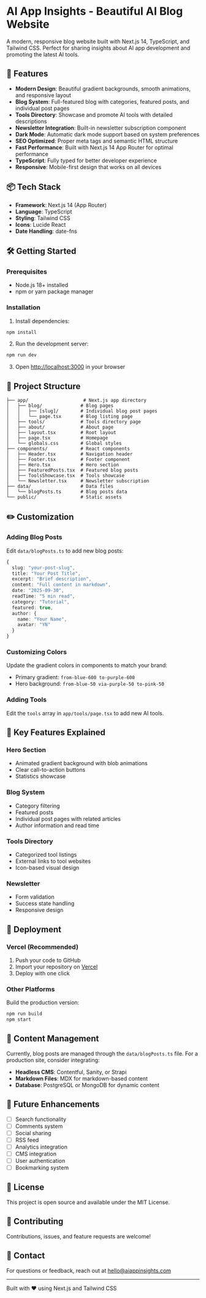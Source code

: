 # AI App Insights - Beautiful AI Blog Website

A modern, responsive blog website built with Next.js 14, TypeScript, and Tailwind CSS. Perfect for sharing insights about AI app development and promoting the latest AI tools.

## 🚀 Features

- **Modern Design**: Beautiful gradient backgrounds, smooth animations, and responsive layout
- **Blog System**: Full-featured blog with categories, featured posts, and individual post pages
- **Tools Directory**: Showcase and promote AI tools with detailed descriptions
- **Newsletter Integration**: Built-in newsletter subscription component
- **Dark Mode**: Automatic dark mode support based on system preferences
- **SEO Optimized**: Proper meta tags and semantic HTML structure
- **Fast Performance**: Built with Next.js 14 App Router for optimal performance
- **TypeScript**: Fully typed for better developer experience
- **Responsive**: Mobile-first design that works on all devices

## 📦 Tech Stack

- **Framework**: Next.js 14 (App Router)
- **Language**: TypeScript
- **Styling**: Tailwind CSS
- **Icons**: Lucide React
- **Date Handling**: date-fns

## 🛠️ Getting Started

### Prerequisites

- Node.js 18+ installed
- npm or yarn package manager

### Installation

1. Install dependencies:
```bash
npm install
```

2. Run the development server:
```bash
npm run dev
```

3. Open [http://localhost:3000](http://localhost:3000) in your browser

## 📁 Project Structure

```
├── app/                    # Next.js app directory
│   ├── blog/              # Blog pages
│   │   ├── [slug]/        # Individual blog post pages
│   │   └── page.tsx       # Blog listing page
│   ├── tools/             # Tools directory page
│   ├── about/             # About page
│   ├── layout.tsx         # Root layout
│   ├── page.tsx           # Homepage
│   └── globals.css        # Global styles
├── components/            # React components
│   ├── Header.tsx         # Navigation header
│   ├── Footer.tsx         # Footer component
│   ├── Hero.tsx           # Hero section
│   ├── FeaturedPosts.tsx  # Featured blog posts
│   ├── ToolsShowcase.tsx  # Tools showcase
│   └── Newsletter.tsx     # Newsletter subscription
├── data/                  # Data files
│   └── blogPosts.ts       # Blog posts data
└── public/                # Static assets
```

## ✏️ Customization

### Adding Blog Posts

Edit `data/blogPosts.ts` to add new blog posts:

```typescript
{
  slug: "your-post-slug",
  title: "Your Post Title",
  excerpt: "Brief description",
  content: "Full content in markdown",
  date: "2025-09-30",
  readTime: "5 min read",
  category: "Tutorial",
  featured: true,
  author: {
    name: "Your Name",
    avatar: "YN"
  }
}
```

### Customizing Colors

Update the gradient colors in components to match your brand:
- Primary gradient: `from-blue-600 to-purple-600`
- Hero background: `from-blue-50 via-purple-50 to-pink-50`

### Adding Tools

Edit the `tools` array in `app/tools/page.tsx` to add new AI tools.

## 🎨 Key Features Explained

### Hero Section
- Animated gradient background with blob animations
- Clear call-to-action buttons
- Statistics showcase

### Blog System
- Category filtering
- Featured posts
- Individual post pages with related articles
- Author information and read time

### Tools Directory
- Categorized tool listings
- External links to tool websites
- Icon-based visual design

### Newsletter
- Form validation
- Success state handling
- Responsive design

## 🚀 Deployment

### Vercel (Recommended)

1. Push your code to GitHub
2. Import your repository on [Vercel](https://vercel.com)
3. Deploy with one click

### Other Platforms

Build the production version:
```bash
npm run build
npm start
```

## 📝 Content Management

Currently, blog posts are managed through the `data/blogPosts.ts` file. For a production site, consider integrating:
- **Headless CMS**: Contentful, Sanity, or Strapi
- **Markdown Files**: MDX for markdown-based content
- **Database**: PostgreSQL or MongoDB for dynamic content

## 🎯 Future Enhancements

- [ ] Search functionality
- [ ] Comments system
- [ ] Social sharing
- [ ] RSS feed
- [ ] Analytics integration
- [ ] CMS integration
- [ ] User authentication
- [ ] Bookmarking system

## 📄 License

This project is open source and available under the MIT License.

## 🤝 Contributing

Contributions, issues, and feature requests are welcome!

## 📧 Contact

For questions or feedback, reach out at hello@aiappinsights.com

---

Built with ❤️ using Next.js and Tailwind CSS
